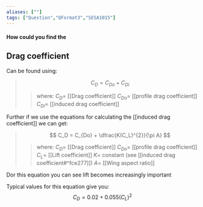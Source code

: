 ```yaml
---
aliases: [""]
tags: ["Question","QFormat3","SESA1015"]
---
```


#### How could you find the
## Drag coefficient

Can be found using:

> $$ C_D = C_{Do} + C_{Di} $$ 
>> where:
>> $C_D =$ [[Drag coefficient]]
>> $C_{Do} =$ [[profile drag coefficient]]
>> $C_{Di} =$ [[induced drag coefficient]]

Further if we use the equations for calculating the [[induced drag coefficient]] we can get:

> $$ C_D = C_{Do} + \dfrac{K(C_L)^{2}}{\pi A} $$ 
>> where:
>> $C_D =$ [[Drag coefficient]]
>> $C_{Do} =$ [[profile drag coefficient]]
>> $C_L=$ [[Lift coefficient]]
>> $K =$ constant (see [[induced drag coefficient#^fce277]])
>> $A =$ [[Wing aspect ratio]]

Dor this equation you can see lift becomes increasingly important

Typical values for this equation give you:
$$C_D = 0.02 + 0.055(C_L)^2$$
